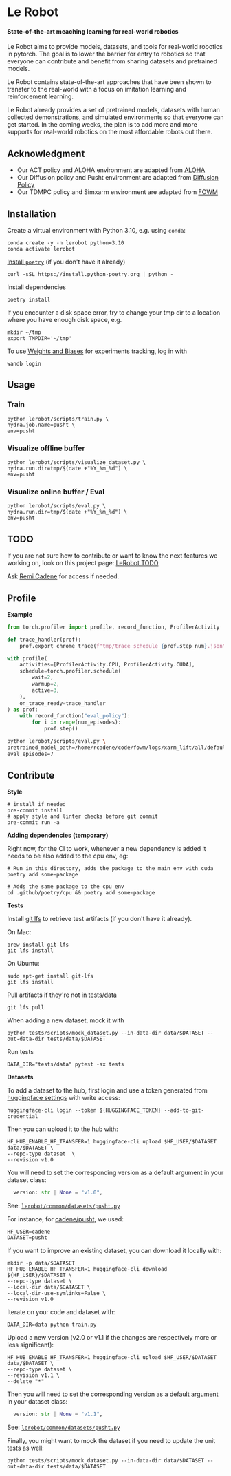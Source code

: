 # Le Robot

#### State-of-the-art meaching learning for real-world robotics

Le Robot aims to provide models, datasets, and tools for real-world robotics in pytorch. The goal is to lower the barrier for entry to robotics so that everyone can contribute and benefit from sharing datasets and pretrained models.

Le Robot contains state-of-the-art approaches that have been shown to transfer to the real-world with a focus on imitation learning and reinforcement learning.

Le Robot already provides a set of pretrained models, datasets with human collected demonstrations, and simulated environments so that everyone can get started. In the coming weeks, the plan is to add more and more supports for real-world robotics on the most affordable robots out there.

## Acknowledgment

- Our ACT policy and ALOHA environment are adapted from [ALOHA](https://tonyzhaozh.github.io/aloha/)
- Our Diffusion policy and Pusht environment are adapted from [Diffusion Policy](https://diffusion-policy.cs.columbia.edu/)
- Our TDMPC policy and Simxarm environment are adapted from [FOWM](https://www.yunhaifeng.com/FOWM/)


## Installation

Create a virtual environment with Python 3.10, e.g. using `conda`:
```
conda create -y -n lerobot python=3.10
conda activate lerobot
```

[Install `poetry`](https://python-poetry.org/docs/#installation) (if you don't have it already)
```
curl -sSL https://install.python-poetry.org | python -
```

Install dependencies
```
poetry install
```

If you encounter a disk space error, try to change your tmp dir to a location where you have enough disk space, e.g.
```
mkdir ~/tmp
export TMPDIR='~/tmp'
```

To use [Weights and Biases](https://docs.wandb.ai/quickstart) for experiments tracking, log in with
```
wandb login
```

## Usage


### Train

```
python lerobot/scripts/train.py \
hydra.job.name=pusht \
env=pusht
```

### Visualize offline buffer

```
python lerobot/scripts/visualize_dataset.py \
hydra.run.dir=tmp/$(date +"%Y_%m_%d") \
env=pusht
```

### Visualize online buffer / Eval

```
python lerobot/scripts/eval.py \
hydra.run.dir=tmp/$(date +"%Y_%m_%d") \
env=pusht
```


## TODO

If you are not sure how to contribute or want to know the next features we working on, look on this project page: [LeRobot TODO](https://github.com/users/Cadene/projects/1)

Ask [Remi Cadene](re.cadene@gmail.com) for access if needed.


## Profile

**Example**
```python
from torch.profiler import profile, record_function, ProfilerActivity

def trace_handler(prof):
    prof.export_chrome_trace(f"tmp/trace_schedule_{prof.step_num}.json")

with profile(
    activities=[ProfilerActivity.CPU, ProfilerActivity.CUDA],
    schedule=torch.profiler.schedule(
        wait=2,
        warmup=2,
        active=3,
    ),
    on_trace_ready=trace_handler
) as prof:
    with record_function("eval_policy"):
        for i in range(num_episodes):
            prof.step()
```

```bash
python lerobot/scripts/eval.py \
pretrained_model_path=/home/rcadene/code/fowm/logs/xarm_lift/all/default/2/models/final.pt \
eval_episodes=7
```

## Contribute

**Style**
```
# install if needed
pre-commit install
# apply style and linter checks before git commit
pre-commit run -a
```

**Adding dependencies (temporary)**

Right now, for the CI to work, whenever a new dependency is added it needs to be also added to the cpu env, eg:

```
# Run in this directory, adds the package to the main env with cuda
poetry add some-package

# Adds the same package to the cpu env
cd .github/poetry/cpu && poetry add some-package
```

**Tests**

Install [git lfs](https://git-lfs.com/) to retrieve test artifacts (if you don't have it already).

On Mac:
```
brew install git-lfs
git lfs install
```

On Ubuntu:
```
sudo apt-get install git-lfs
git lfs install
```

Pull artifacts if they're not in [tests/data](tests/data)
```
git lfs pull
```

When adding a new dataset, mock it with
```
python tests/scripts/mock_dataset.py --in-data-dir data/$DATASET --out-data-dir tests/data/$DATASET
```

Run tests
```
DATA_DIR="tests/data" pytest -sx tests
```

**Datasets**

To add a dataset to the hub, first login and use a token generated from [huggingface settings](https://huggingface.co/settings/tokens) with write access:
```
huggingface-cli login --token ${HUGGINGFACE_TOKEN} --add-to-git-credential
```

Then you can upload it to the hub with:
```
HF_HUB_ENABLE_HF_TRANSFER=1 huggingface-cli upload $HF_USER/$DATASET data/$DATASET \
--repo-type dataset  \
--revision v1.0
```

You will need to set the corresponding version as a default argument in your dataset class:
```python
  version: str | None = "v1.0",
```
See: [`lerobot/common/datasets/pusht.py`](https://github.com/Cadene/lerobot/blob/main/lerobot/common/datasets/pusht.py)

For instance, for [cadene/pusht](https://huggingface.co/datasets/cadene/pusht), we used:
```
HF_USER=cadene
DATASET=pusht
```

If you want to improve an existing dataset, you can download it locally with:
```
mkdir -p data/$DATASET
HF_HUB_ENABLE_HF_TRANSFER=1 huggingface-cli download ${HF_USER}/$DATASET \
--repo-type dataset \
--local-dir data/$DATASET \
--local-dir-use-symlinks=False \
--revision v1.0
```

Iterate on your code and dataset with:
```
DATA_DIR=data python train.py
```

Upload a new version (v2.0 or v1.1 if the changes are respectively more or less significant):
```
HF_HUB_ENABLE_HF_TRANSFER=1 huggingface-cli upload $HF_USER/$DATASET data/$DATASET \
--repo-type dataset \
--revision v1.1 \
--delete "*"
```

Then you will need to set the corresponding version as a default argument in your dataset class:
```python
  version: str | None = "v1.1",
```
See: [`lerobot/common/datasets/pusht.py`](https://github.com/Cadene/lerobot/blob/main/lerobot/common/datasets/pusht.py)


Finally, you might want to mock the dataset if you need to update the unit tests as well:
```
python tests/scripts/mock_dataset.py --in-data-dir data/$DATASET --out-data-dir tests/data/$DATASET
```


